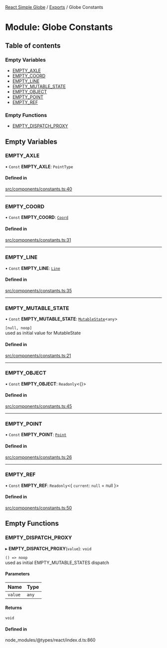 [React Simple Globe](../README.md) / [Exports](../modules.md) / Globe Constants

# Module: Globe Constants

## Table of contents

### Empty Variables

- [EMPTY\_AXLE](Globe_Constants.md#empty_axle)
- [EMPTY\_COORD](Globe_Constants.md#empty_coord)
- [EMPTY\_LINE](Globe_Constants.md#empty_line)
- [EMPTY\_MUTABLE\_STATE](Globe_Constants.md#empty_mutable_state)
- [EMPTY\_OBJECT](Globe_Constants.md#empty_object)
- [EMPTY\_POINT](Globe_Constants.md#empty_point)
- [EMPTY\_REF](Globe_Constants.md#empty_ref)

### Empty Functions

- [EMPTY\_DISPATCH\_PROXY](Globe_Constants.md#empty_dispatch_proxy)

## Empty Variables

### EMPTY\_AXLE

• `Const` **EMPTY\_AXLE**: `PointType`

#### Defined in

[src/components/constants.ts:40](https://github.com/Gaushao/d3-react-globe/blob/d269768/src/components/constants.ts#L40)

___

### EMPTY\_COORD

• `Const` **EMPTY\_COORD**: [`Coord`](../classes/Globe_Classes.Coord.md)

#### Defined in

[src/components/constants.ts:31](https://github.com/Gaushao/d3-react-globe/blob/d269768/src/components/constants.ts#L31)

___

### EMPTY\_LINE

• `Const` **EMPTY\_LINE**: [`Line`](../classes/Globe_Classes.Line.md)

#### Defined in

[src/components/constants.ts:35](https://github.com/Gaushao/d3-react-globe/blob/d269768/src/components/constants.ts#L35)

___

### EMPTY\_MUTABLE\_STATE

• `Const` **EMPTY\_MUTABLE\_STATE**: [`MutableState`](Globe_Types.md#mutablestate)<`any`\>

`[null, noop]`\
used as initial value for MutableState

#### Defined in

[src/components/constants.ts:21](https://github.com/Gaushao/d3-react-globe/blob/d269768/src/components/constants.ts#L21)

___

### EMPTY\_OBJECT

• `Const` **EMPTY\_OBJECT**: `Readonly`<{}\>

#### Defined in

[src/components/constants.ts:45](https://github.com/Gaushao/d3-react-globe/blob/d269768/src/components/constants.ts#L45)

___

### EMPTY\_POINT

• `Const` **EMPTY\_POINT**: [`Point`](../classes/Globe_Classes.Point.md)

#### Defined in

[src/components/constants.ts:26](https://github.com/Gaushao/d3-react-globe/blob/d269768/src/components/constants.ts#L26)

___

### EMPTY\_REF

• `Const` **EMPTY\_REF**: `Readonly`<{ `current`: ``null`` = null }\>

#### Defined in

[src/components/constants.ts:50](https://github.com/Gaushao/d3-react-globe/blob/d269768/src/components/constants.ts#L50)

## Empty Functions

### EMPTY\_DISPATCH\_PROXY

▸ **EMPTY_DISPATCH_PROXY**(`value`): `void`

`() => noop`\
used as initial EMPTY_MUTABLE_STATES dispatch

#### Parameters

| Name | Type |
| :------ | :------ |
| `value` | `any` |

#### Returns

`void`

#### Defined in

node_modules/@types/react/index.d.ts:860
